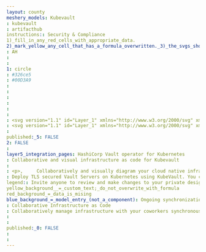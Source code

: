 ```yaml
---
layout: county 
meshery_models: Kubevault
: kubevault
: artifacthub
instructions:: Security & Compliance
1)_fill_in_any_red_cells_with_appropriate_data.
2)_mark_yellow_any_cell_that_has_a_formula_overwritten._3)_the_svgs_shouldn't_have_xml_header_they_are_added_programmatically_through_workflows: Uncategorized
: AH
: 
: 
1: circle
: #326ce5
: #00D3A9
: 
: 
: 
: 
: 
: 
: <svg version="1.1" id="Layer_1" xmlns="http://www.w3.org/2000/svg" xmlns:xlink="http://www.w3.org/1999/xlink" x="0px" y="0px", 	 viewBox="0 0 32 32" style="enable-background:new 0 0 32 32;" xml:space="preserve">, <style type="text/css">, 	.st0{fill:#326CE5;}, </style>, <path class="st0" d="M15.9,31.8L0,0h31.8l-7.2,14.4h-0.4c-0.8,0-0.9,0.1-1,1.6c0,0.6-1.7,1.6-2.6,1.6c-0.1,0-0.2,0-0.3,0l-0.2-0.1, 	c-0.7-0.5-1-0.8-1.4-0.8c-0.3,0-0.7,0.3-1.3,1L17,18c-0.1,0.1-0.2,0.2-0.2,0.3c-0.1,0.1-0.1,0.2-0.1,0.3c0,0.2,0.1,0.4,0.3,0.5, 	c0.2,0.2,0.4,0.4,0.5,0.6c0.1,0.2,0.2,0.5,0.3,0.8c0,0.3-0.1,0.6-0.2,0.9l-0.4,0.9c0,0.2-0.1,0.3-0.2,0.4c-0.1,0.1-0.3,0.2-0.5,0.2, 	h-0.7h-0.2c-0.3,0-0.7,0-0.8,0.3c0,0.2,0,0.4,0,0.5V25c0,1.2,0,1.2,1.2,1.3h0.4c0.5,0,1.2,1,1.5,1.8L15.9,31.8z M15,14.7v1.8h1.9, 	v-1.8H15z M12.2,11.9v1.9h1.8v-1.9H12.2z M17.8,11.9v1.8h1.9v-1.8H17.8z M15,11.9v1.9h1.9v-1.9H15z M12.2,9.1V11h1.8V9.1H12.2z, 	 M15,9.1v1.8h1.9V9.1H15z M17.8,9.1v1.8h1.9V9.1H17.8z M12.2,6.4v1.9h1.8V6.4H12.2z M17.8,6.4v1.8h1.8V6.4H17.8z M15,6.4v1.8h1.9, 	V6.4H15z"/>, <path class="st0" d="M31,23.4c-0.3-0.2-0.6-0.5-0.8-0.9s-0.3-0.8-0.2-1.2v-0.1c0.8-1,0.8-1-0.1-1.9c-0.9-0.9-0.7-0.6-1.3,0, 	c-0.1,0.1-0.2,0.2-0.3,0.2c-0.1,0.1-0.2,0.1-0.3,0.1c-0.1,0-0.2,0-0.4,0c-0.1,0-0.2-0.1-0.3-0.2c-0.1-0.1-0.2-0.1-0.4-0.2h-0.1, 	c-0.1,0-0.2-0.1-0.3-0.1c-0.1-0.1-0.2-0.2-0.2-0.3c-0.1-0.1-0.1-0.2-0.1-0.3c0-0.1,0-0.2,0-0.4l0,0c0,0,0-0.2,0-0.3, 	c0-0.1-0.1-0.2-0.2-0.3c-0.1-0.1-0.2-0.1-0.3-0.1H25c-1.1,0-1.3-0.2-1.4,1.1c0,0.5-1.6,1.3-2,1.1h-0.1c-1-1-1-1-1.8-0.2L19.4,20, 	c-0.1,0.1-0.2,0.2-0.2,0.3c0,0.1,0,0.2,0.1,0.3l0,0c0.2,0.1,0.3,0.3,0.4,0.5c0.1,0.2,0.1,0.4,0.1,0.6c0,0.2-0.1,0.4-0.2,0.6, 	l-0.3,0.6c0,0.1-0.1,0.2-0.2,0.3c-0.1,0.1-0.2,0.1-0.3,0.1h-0.5c-0.2,0-0.6,0-0.7,0.2c0,0.1,0,0.3,0,0.4v1c0,0.8,0,0.8,0.8,0.9h0.3, 	c0.6,0,1.4,1.5,1.1,2v0.1c-0.7,1-0.7,1,0.2,1.9l0.2,0.2c0.2,0.2,0.5,0.3,0.8,0v-0.1c0.1-0.1,0.3-0.2,0.4-0.3, 	c0.2-0.1,0.3-0.1,0.5-0.1c0.2,0,0.3,0,0.5,0.1c0.2,0.1,0.3,0.2,0.4,0.3l0.3,0.1c0.1,0,0.3,0.1,0.4,0.2c0.1,0.1,0.1,0.3,0.1,0.4, 	c0,0.2,0,0.4,0,0.6c0,0.1,0,0.1,0,0.2c0,0.1,0,0.1,0.1,0.2c0,0.1,0.1,0.1,0.1,0.1C24,32,24,32,24.1,32c0.1,0,0.1,0,0.2,0h1.1, 	c0.4,0,0.7-0.2,0.6-0.6c0,0,0,0,0-0.1c0-0.3,0.1-0.6,0.3-0.9c0.2-0.2,0.5-0.4,0.8-0.4l0,0c0.1,0,0.2-0.1,0.3-0.1l0,0, 	c0.2-0.1,0.4-0.2,0.6-0.1c0.2,0,0.4,0.1,0.5,0.3l0,0c0.2,0.2,0.4,0.3,0.6,0.5c0.7-0.3,1.2-0.8,1.5-1.4c0-0.1-0.1-0.3-0.2-0.4, 	c-0.3-0.2-0.5-0.5-0.5-0.8c-0.1-0.3,0-0.7,0.2-0.9l0.1-0.2c0-0.1,0-0.1,0-0.2c0-0.2,0.1-0.4,0.3-0.5c0.1-0.1,0.3-0.2,0.5-0.1, 	c1,0,1,0,1-1.1C32,23.8,32.2,23.6,31,23.4z M28,24.7c0,0.6-0.2,1.2-0.5,1.7c-0.3,0.5-0.8,0.9-1.4,1.1c-0.6,0.2-1.2,0.3-1.8,0.1, 	c-0.6-0.1-1.1-0.4-1.6-0.9c-0.4-0.4-0.7-1-0.8-1.6s0-1.2,0.2-1.8c0.2-0.6,0.6-1,1.2-1.4c0.5-0.3,1.1-0.5,1.7-0.5, 	c0.8,0,1.6,0.3,2.1,0.9S28,23.9,28,24.7L28,24.7z"/>, </svg>
: <svg version="1.1" id="Layer_1" xmlns="http://www.w3.org/2000/svg" xmlns:xlink="http://www.w3.org/1999/xlink" x="0px" y="0px",          viewBox="0 0 32 32" style="enable-background:new 0 0 32 32;" xml:space="preserve">, <style type="text/css">,         .st0{fill:#FFFFFF;}, </style>, <path class="st0" d="M15.9,31.8L0,0h31.8l-7.2,14.4h-0.4c-0.8,0-0.9,0.1-1,1.6c0,0.6-1.7,1.6-2.6,1.6c-0.1,0-0.2,0-0.3,0l-0.2-0.1,         c-0.7-0.5-1-0.8-1.4-0.8c-0.3,0-0.7,0.3-1.3,1L17,18c-0.1,0.1-0.2,0.2-0.2,0.3c-0.1,0.1-0.1,0.2-0.1,0.3c0,0.2,0.1,0.4,0.3,0.5,         c0.2,0.2,0.4,0.4,0.5,0.6c0.1,0.2,0.2,0.5,0.3,0.8c0,0.3-0.1,0.6-0.2,0.9l-0.4,0.9c0,0.2-0.1,0.3-0.2,0.4c-0.1,0.1-0.3,0.2-0.5,0.2,         h-0.7h-0.2c-0.3,0-0.7,0-0.8,0.3c0,0.2,0,0.4,0,0.5V25c0,1.2,0,1.2,1.2,1.3h0.4c0.5,0,1.2,1,1.5,1.8L15.9,31.8z M15,14.7v1.8h1.9,         v-1.8H15z M12.2,11.9v1.9h1.8v-1.9H12.2z M17.8,11.9v1.8h1.9v-1.8H17.8z M15,11.9v1.9h1.9v-1.9H15z M12.2,9.1V11h1.8V9.1H12.2z,          M15,9.1v1.8h1.9V9.1H15z M17.8,9.1v1.8h1.9V9.1H17.8z M12.2,6.4v1.9h1.8V6.4H12.2z M17.8,6.4v1.8h1.8V6.4H17.8z M15,6.4v1.8h1.9,         V6.4H15z"/>, <path class="st0" d="M31,23.4c-0.3-0.2-0.6-0.5-0.8-0.9s-0.3-0.8-0.2-1.2v-0.1c0.8-1,0.8-1-0.1-1.9c-0.9-0.9-0.7-0.6-1.3,0,         c-0.1,0.1-0.2,0.2-0.3,0.2c-0.1,0.1-0.2,0.1-0.3,0.1c-0.1,0-0.2,0-0.4,0c-0.1,0-0.2-0.1-0.3-0.2c-0.1-0.1-0.2-0.1-0.4-0.2h-0.1,         c-0.1,0-0.2-0.1-0.3-0.1c-0.1-0.1-0.2-0.2-0.2-0.3c-0.1-0.1-0.1-0.2-0.1-0.3c0-0.1,0-0.2,0-0.4l0,0c0,0,0-0.2,0-0.3,         c0-0.1-0.1-0.2-0.2-0.3c-0.1-0.1-0.2-0.1-0.3-0.1H25c-1.1,0-1.3-0.2-1.4,1.1c0,0.5-1.6,1.3-2,1.1h-0.1c-1-1-1-1-1.8-0.2L19.4,20,         c-0.1,0.1-0.2,0.2-0.2,0.3c0,0.1,0,0.2,0.1,0.3l0,0c0.2,0.1,0.3,0.3,0.4,0.5c0.1,0.2,0.1,0.4,0.1,0.6c0,0.2-0.1,0.4-0.2,0.6,         l-0.3,0.6c0,0.1-0.1,0.2-0.2,0.3c-0.1,0.1-0.2,0.1-0.3,0.1h-0.5c-0.2,0-0.6,0-0.7,0.2c0,0.1,0,0.3,0,0.4v1c0,0.8,0,0.8,0.8,0.9h0.3,         c0.6,0,1.4,1.5,1.1,2v0.1c-0.7,1-0.7,1,0.2,1.9l0.2,0.2c0.2,0.2,0.5,0.3,0.8,0v-0.1c0.1-0.1,0.3-0.2,0.4-0.3,         c0.2-0.1,0.3-0.1,0.5-0.1c0.2,0,0.3,0,0.5,0.1c0.2,0.1,0.3,0.2,0.4,0.3l0.3,0.1c0.1,0,0.3,0.1,0.4,0.2c0.1,0.1,0.1,0.3,0.1,0.4,         c0,0.2,0,0.4,0,0.6c0,0.1,0,0.1,0,0.2c0,0.1,0,0.1,0.1,0.2c0,0.1,0.1,0.1,0.1,0.1C24,32,24,32,24.1,32c0.1,0,0.1,0,0.2,0h1.1,         c0.4,0,0.7-0.2,0.6-0.6c0,0,0,0,0-0.1c0-0.3,0.1-0.6,0.3-0.9c0.2-0.2,0.5-0.4,0.8-0.4l0,0c0.1,0,0.2-0.1,0.3-0.1l0,0,         c0.2-0.1,0.4-0.2,0.6-0.1c0.2,0,0.4,0.1,0.5,0.3l0,0c0.2,0.2,0.4,0.3,0.6,0.5c0.7-0.3,1.2-0.8,1.5-1.4c0-0.1-0.1-0.3-0.2-0.4,         c-0.3-0.2-0.5-0.5-0.5-0.8c-0.1-0.3,0-0.7,0.2-0.9l0.1-0.2c0-0.1,0-0.1,0-0.2c0-0.2,0.1-0.4,0.3-0.5c0.1-0.1,0.3-0.2,0.5-0.1,         c1,0,1,0,1-1.1C32,23.8,32.2,23.6,31,23.4z M28,24.7c0,0.6-0.2,1.2-0.5,1.7c-0.3,0.5-0.8,0.9-1.4,1.1c-0.6,0.2-1.2,0.3-1.8,0.1,         c-0.6-0.1-1.1-0.4-1.6-0.9c-0.4-0.4-0.7-1-0.8-1.6s0-1.2,0.2-1.8c0.2-0.6,0.6-1,1.2-1.4c0.5-0.3,1.1-0.5,1.7-0.5,         c0.8,0,1.6,0.3,2.1,0.9S28,23.9,28,24.7L28,24.7z"/>, </svg>
: 
published:_5: FALSE
2: FALSE
: 
layer5_integration_pages: HashiCorp Vault operator for Kubernetes
: Collaborative and visual infrastructure as code for Kubevault
: 
: <p>,     Collaboratively and visually diagram your cloud native infrastructure with GitOps-style pipeline integration. Design, test, and manage configuration your Kubernetes-based, containerized applications as a visual topology., </p>, <p>,     Looking for best practice cloud native design and deployment best practices? Choose from thousands of pre-built components in MeshMap. Choose from hundreds of ready-made design patterns by importing templates from Meshery Catalog or use our low code designer, MeshMap, to create and deploy your own cloud native infrastructure designs., </p>
: Deploy TLS secured Vault Servers on Kubernetes using KubeVault. You can use cert-manager to manage VaultServer TLS or you can manage TLS with self-signed.
legend:: Invite anyone to review and make changes to your private designs.
yellow_background__=_custom_text;_do_not_overwrite_with_formula
red_background_=_data_is_mising
blue_background_=_model_entry_(not_a_component): Ongoing synchronization of Kubernetes configuration and changes across any number of clusters.
: Collaborative Infrastructure as Code
: Collaboratively manage infrastructure with your coworkers synchronously sharing the same designs.
: 
: 
published:_0: FALSE
: 
: 
---
```


